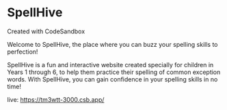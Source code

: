 # SpellHive
Created with CodeSandbox

Welcome to SpellHive, the place where you can buzz your spelling skills to perfection!

SpellHive is a fun and interactive website created specially for children in Years 1 through 6, to help them practice their spelling of common exception words. With SpellHive, you can gain confidence in your spelling skills in no time!



live: https://tm3wtt-3000.csb.app/
